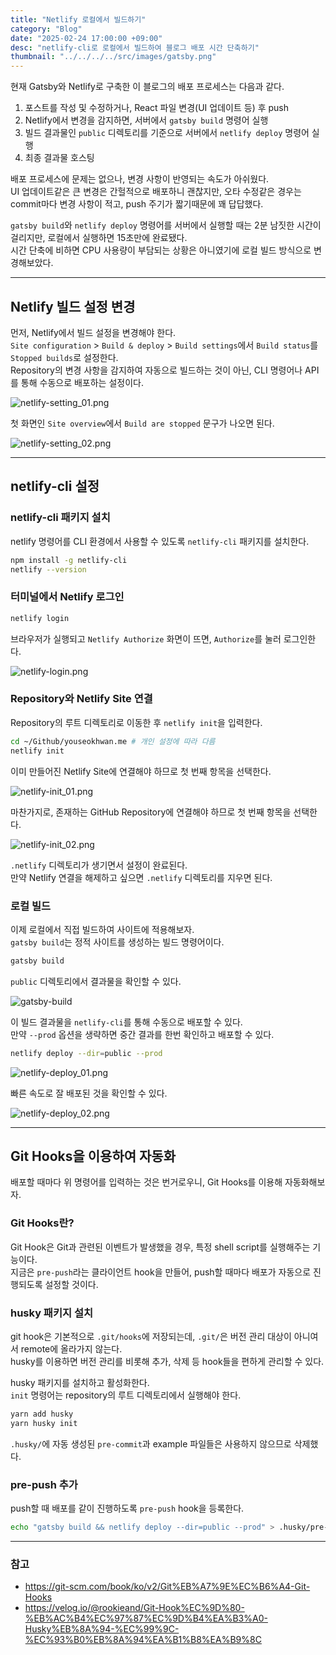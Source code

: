 ```yaml
---
title: "Netlify 로컬에서 빌드하기"
category: "Blog"
date: "2025-02-24 17:00:00 +09:00"
desc: "netlify-cli로 로컬에서 빌드하여 블로그 배포 시간 단축하기"
thumbnail: "../../../../src/images/gatsby.png"
---
```


현재 Gatsby와 Netlify로 구축한 이 블로그의 배포 프로세스는 다음과 같다.

1. 포스트를 작성 및 수정하거나, React 파일 변경(UI 업데이트 등) 후 push
2. Netlify에서 변경을 감지하면, 서버에서 `gatsby build` 명령어 실행
3. 빌드 결과물인 `public` 디렉토리를 기준으로 서버에서 `netlify deploy` 명령어 실행
4. 최종 결과물 호스팅

배포 프로세스에 문제는 없으나, 변경 사항이 반영되는 속도가 아쉬웠다.<br>
UI 업데이트같은 큰 변경은 간헐적으로 배포하니 괜찮지만, 오타 수정같은 경우는 commit마다 변경 사항이 적고, push 주기가 짧기때문에 꽤 답답했다.

`gatsby build`와 `netlify deploy` 명령어를 서버에서 실행할 때는 2분 남짓한 시간이 걸리지만, 로컬에서 실행하면 15초만에 완료됐다.<br>
시간 단축에 비하면 CPU 사용량이 부담되는 상황은 아니였기에 로컬 빌드 방식으로 변경해보았다.

---

## Netlify 빌드 설정 변경

먼저, Netlify에서 빌드 설정을 변경해야 한다.<br>
`Site configuration` > `Build & deploy` > `Build settings`에서 `Build status`를 `Stopped builds`로 설정한다.<br>
Repository의 변경 사항을 감지하여 자동으로 빌드하는 것이 아닌, CLI 명령어나 API를 통해 수동으로 배포하는 설정이다.

![netlify-setting_01.png](netlify-setting_01.png)

첫 화면인 `Site overview`에서 `Build are stopped` 문구가 나오면 된다.

![netlify-setting_02.png](netlify-setting_02.png)

---

## netlify-cli 설정

### netlify-cli 패키지 설치

netlify 명령어를 CLI 환경에서 사용할 수 있도록 `netlify-cli` 패키지를 설치한다.

```bash
npm install -g netlify-cli
netlify --version
```

### 터미널에서 Netlify 로그인

```bash
netlify login
```

브라우저가 실행되고 `Netlify Authorize` 화면이 뜨면, `Authorize`를 눌러 로그인한다.

![netlify-login.png](netlify-login.png)

### Repository와 Netlify Site 연결

Repository의 루트 디렉토리로 이동한 후 `netlify init`을 입력한다.

```bash
cd ~/Github/youseokhwan.me # 개인 설정에 따라 다름
netlify init
```

이미 만들어진 Netlify Site에 연결해야 하므로 첫 번째 항목을 선택한다.

![netlify-init_01.png](netlify-init_01.png)

마찬가지로, 존재하는 GitHub Repository에 연결해야 하므로 첫 번째 항목을 선택한다.

![netlify-init_02.png](netlify-init_02.png)

`.netlify` 디렉토리가 생기면서 설정이 완료된다.<br>
만약 Netlify 연결을 해제하고 싶으면 `.netlify` 디렉토리를 지우면 된다.

### 로컬 빌드

이제 로컬에서 직접 빌드하여 사이트에 적용해보자.<br>
`gatsby build`는 정적 사이트를 생성하는 빌드 명령어이다.

```bash
gatsby build
```

`public` 디렉토리에서 결과물을 확인할 수 있다.

![gatsby-build](gatsby-build.png)

이 빌드 결과물을 `netlify-cli`를 통해 수동으로 배포할 수 있다.<br>
만약 `--prod` 옵션을 생략하면 중간 결과를 한번 확인하고 배포할 수 있다.

```bash
netlify deploy --dir=public --prod
```

![netlify-deploy_01.png](netlify-deploy_01.png)

빠른 속도로 잘 배포된 것을 확인할 수 있다.

![netlify-deploy_02.png](netlify-deploy_02.png)

---

## Git Hooks을 이용하여 자동화

배포할 때마다 위 명령어를 입력하는 것은 번거로우니, Git Hooks를 이용해 자동화해보자.

### Git Hooks란?

Git Hook은 Git과 관련된 이벤트가 발생했을 경우, 특정 shell script를 실행해주는 기능이다.<br>
지금은 `pre-push`라는 클라이언트 hook을 만들어, push할 때마다 배포가 자동으로 진행되도록 설정할 것이다.

### husky 패키지 설치

git hook은 기본적으로 `.git/hooks`에 저장되는데, `.git/`은 버전 관리 대상이 아니여서 remote에 올라가지 않는다.<br>
husky를 이용하면 버전 관리를 비롯해 추가, 삭제 등 hook들을 편하게 관리할 수 있다.

husky 패키지를 설치하고 활성화한다.<br>
`init` 명령어는 repository의 루트 디렉토리에서 실행해야 한다.

```bash
yarn add husky
yarn husky init
```

`.husky/`에 자동 생성된 `pre-commit`과 example 파일들은 사용하지 않으므로 삭제했다.

### pre-push 추가

push할 때 배포를 같이 진행하도록 `pre-push` hook을 등록한다.

```bash
echo "gatsby build && netlify deploy --dir=public --prod" > .husky/pre-push
```

---

### 참고

- https://git-scm.com/book/ko/v2/Git%EB%A7%9E%EC%B6%A4-Git-Hooks
- https://velog.io/@rookieand/Git-Hook%EC%9D%80-%EB%AC%B4%EC%97%87%EC%9D%B4%EA%B3%A0-Husky%EB%8A%94-%EC%99%9C-%EC%93%B0%EB%8A%94%EA%B1%B8%EA%B9%8C
